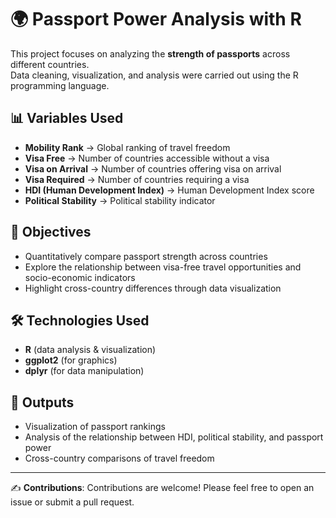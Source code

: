 
# 🌍 Passport Power Analysis with R

This project focuses on analyzing the **strength of passports** across different countries.  
Data cleaning, visualization, and analysis were carried out using the R programming language.  

## 📊 Variables Used

- **Mobility Rank** → Global ranking of travel freedom  
- **Visa Free** → Number of countries accessible without a visa  
- **Visa on Arrival** → Number of countries offering visa on arrival  
- **Visa Required** → Number of countries requiring a visa  
- **HDI (Human Development Index)** → Human Development Index score  
- **Political Stability** → Political stability indicator  

## 🎯 Objectives

- Quantitatively compare passport strength across countries  
- Explore the relationship between visa-free travel opportunities and socio-economic indicators  
- Highlight cross-country differences through data visualization  

## 🛠️ Technologies Used

- **R** (data analysis & visualization)  
- **ggplot2** (for graphics)  
- **dplyr** (for data manipulation)  

## 📌 Outputs

- Visualization of passport rankings  
- Analysis of the relationship between HDI, political stability, and passport power  
- Cross-country comparisons of travel freedom  

---

✍️ **Contributions**: Contributions are welcome! Please feel free to open an issue or submit a pull request.  
